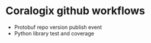 # Coralogix github workflows

- Protobuf repo version publish event
- Python library test and coverage